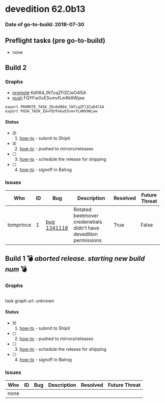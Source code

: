 # devedition 62.0b13

### Date of go-to-build: 2018-07-30

## Preflight tasks (pre go-to-build)
- none

## Build 2  

### Graphs
* [promote](https://tools.taskcluster.net/push-inspector/#/Kd064_lNTcqZFlZCwO4l5A) Kd064_lNTcqZFlZCwO4l5A
* [push](https://tools.taskcluster.net/push-inspector/#/FQYFwGvESvmvfLmRk9Wjaw) FQYFwGvESvmvfLmRk9Wjaw
```
export PROMOTE_TASK_ID=Kd064_lNTcqZFlZCwO4l5A
export PUSH_TASK_ID=FQYFwGvESvmvfLmRk9Wjaw
```


#### Status
- [x] 1.  [how-to](https://wiki.mozilla.org/Release:Release_Automation_on_Mercurial:Starting_a_Release#Submit_to_Ship_It)  - submit to Shipit
- [x] 2.  [how-to](https://github.com/mozilla-releng/releasewarrior-2.0/blob/master/docs/release-promotion/desktop/howto.md#push-artifacts-to-releases-directory)  - pushed to mirrors/releases
- [ ] 3.  [how-to](https://github.com/mozilla-releng/releasewarrior-2.0/blob/master/docs/release-promotion/desktop/howto.md#ship-the-release)  - schedule the release for shipping
- [ ] 4.  [how-to](https://github.com/mozilla-releng/releasewarrior-2.0/blob/master/docs/release-promotion/desktop/howto.md#obtain-sign-offs-for-changes)  - signoff in Balrog

### Issues
| Who                 | ID               | Bug                                                                 | Description                | Resolved                | Future Threat                |
| ------------------- | ---------------- | ------------------------------------------------------------------- | -------------------------- | ----------------------- | ---------------------------- |
| tomprince  | 1 | [bug 1341116](https://bugzil.la/1341116)        | Rotated beetmover credenetials didn't have devedition permissions | True | False |

## Build 1  :bomb: _aborted release. starting new build num_ :bomb: 

### Graphs
```
```
task graph url: unknown


#### Status
- [x] 1.  [how-to](https://wiki.mozilla.org/Release:Release_Automation_on_Mercurial:Starting_a_Release#Submit_to_Ship_It)  - submit to Shipit
- [ ] 2.  [how-to](https://github.com/mozilla-releng/releasewarrior-2.0/blob/master/docs/release-promotion/desktop/howto.md#push-artifacts-to-releases-directory)  - pushed to mirrors/releases
- [ ] 3.  [how-to](https://github.com/mozilla-releng/releasewarrior-2.0/blob/master/docs/release-promotion/desktop/howto.md#ship-the-release)  - schedule the release for shipping
- [ ] 4.  [how-to](https://github.com/mozilla-releng/releasewarrior-2.0/blob/master/docs/release-promotion/desktop/howto.md#obtain-sign-offs-for-changes)  - signoff in Balrog

### Issues
| Who                 | ID               | Bug                                                                 | Description                | Resolved                | Future Threat                |
| ------------------- | ---------------- | ------------------------------------------------------------------- | -------------------------- | ----------------------- | ---------------------------- |
| none | | | | | |

